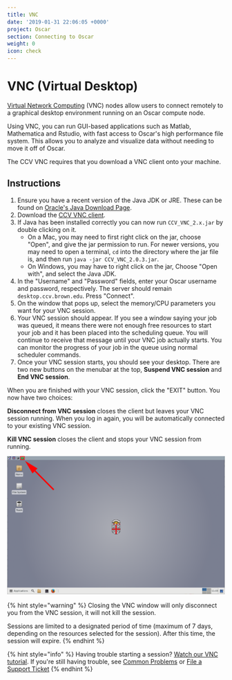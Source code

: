 ```yaml
---
title: VNC
date: '2019-01-31 22:06:05 +0000'
project: Oscar
section: Connecting to Oscar
weight: 0
icon: check
---
```


# VNC \(Virtual Desktop\)

[Virtual Network Computing](http://en.wikipedia.org/wiki/Virtual_Network_Computing) \(VNC\) nodes allow users to connect remotely to a graphical desktop environment running on an Oscar compute node.

Using VNC, you can run GUI-based applications such as Matlab, Mathematica and Rstudio, with fast access to Oscar's high performance file system. This allows you to analyze and visualize data without needing to move it off of Oscar.

The CCV VNC requires that you download a VNC client onto your machine.

## Instructions

1. Ensure you have a recent version of the Java JDK or JRE. These can be found on [Oracle's Java Download Page](http://www.oracle.com/technetwork/java/javase/downloads/).
2. Download the [CCV VNC client](https://brownbox.brown.edu/download.php?hash=b00a6c89).
3. If Java has been installed correctly you can now run `CCV_VNC_2.x.jar` by double clicking on it. 
   * On a Mac, you may need to first right click on the jar, choose "Open", and give the jar permission to run. For newer versions, you may need to open a terminal, `cd` into the directory where the jar file is, and then run `java -jar CCV_VNC_2.0.3.jar`.
   * On Windows, you may have to right click on the jar, Choose "Open with", and select the Java JDK.
4. In the "Username" and "Password" fields, enter your Oscar username and password, respectively. The server should remain `desktop.ccv.brown.edu`. Press "Connect".
5. On the window that pops up, select the memory/CPU parameters you want for your VNC session.
6. Your VNC session should appear. If you see a window saying your job was queued, it means there were not enough free resources to start your job and it has been placed into the scheduling queue. You will continue to receive that message until your VNC job actually starts. You can monitor the progress of your job in the queue using normal scheduler commands.
7. Once your VNC session starts, you should see your desktop. There are two new buttons on the menubar at the top, **Suspend VNC session** and **End VNC session**.

When you are finished with your VNC session, click the "EXIT" button. You now have two choices:

**Disconnect from VNC session** closes the client but leaves your VNC session running. When you log in again, you will be automatically connected to your existing VNC session.

**Kill VNC session** closes the client and stops your VNC session from running.

![The &quot;EXIT&quot; button can be found in the top left of the VNC Window. ](../.gitbook/assets/image%20%2824%29.png)

{% hint style="warning" %}
Closing the VNC window will only disconnect you from the VNC session, it will not kill the session.

Sessions are limited to a designated period of time \(maximum of 7 days, depending on the resources selected for the session\). After this time, the session will expire.
{% endhint %}

{% hint style="info" %}
Having trouble starting a session? [Watch our VNC tutorial](https://brown.hosted.panopto.com/Panopto/Pages/Viewer.aspx?id=9d443b81-6620-4952-8451-acf70133c703). If you're still having trouble, see [Common Problems](../getting-help/common-problems.md) or [File a Support Ticket](../getting-help/ticket.md)
{% endhint %}

